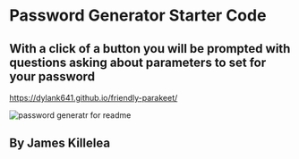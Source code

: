 # Password Generator Starter Code

## With a click of a button you will be prompted with questions asking about parameters to set for your password

https://dylank641.github.io/friendly-parakeet/

![password generatr for readme](https://user-images.githubusercontent.com/95449073/149379560-7b2a4f0c-6989-49d1-a2f1-78442bacf8a7.png)

## By James Killelea
